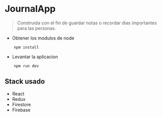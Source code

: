 # JournalApp

> Construida con el fin de guardar notas o recordar dias importantes para las personas.

- Obtener los modulos de node
```
    npm install
```

- Levantar la aplicacion 
```
    npm run dev
```


<!-- |syntax|description|
| ------ | ----------- |
|dato1 | dato 2    |
|dato1 | dato 2    |
|dato1 | dato 2    |
|dato1 | dato 2    | -->


## Stack usado
- React
- Redux
- Firestore
- Firebase


